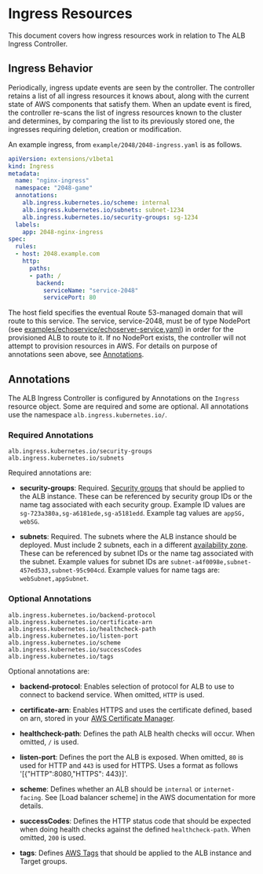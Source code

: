 # Ingress Resources

This document covers how ingress resources work in relation to The ALB Ingress Controller.

## Ingress Behavior

Periodically, ingress update events are seen by the controller. The controller retains a list of all ingress resources it knows about, along with the current state of AWS components that satisfy them. When an update event is fired, the controller re-scans the list of ingress resources known to the cluster and determines, by comparing the list to its previously stored one, the ingresses requiring deletion, creation or modification.

An example ingress, from `example/2048/2048-ingress.yaml` is as follows.

```yaml
apiVersion: extensions/v1beta1
kind: Ingress
metadata:
  name: "nginx-ingress"
  namespace: "2048-game"
  annotations:
    alb.ingress.kubernetes.io/scheme: internal
    alb.ingress.kubernetes.io/subnets: subnet-1234
    alb.ingress.kubernetes.io/security-groups: sg-1234
  labels:
    app: 2048-nginx-ingress
spec:
  rules:
  - host: 2048.example.com
    http:
      paths:
      - path: /
        backend:
          serviceName: "service-2048"
          servicePort: 80
```

The host field specifies the eventual Route 53-managed domain that will route to this service. The service, service-2048, must be of type NodePort (see [examples/echoservice/echoserver-service.yaml](examples/echoservice/echoserver-service.yaml)) in order for the provisioned ALB to route to it. If no NodePort exists, the controller will not attempt to provision resources in AWS. For details on purpose of annotations seen above, see [Annotations](#annotations).

## Annotations

The ALB Ingress Controller is configured by Annotations on the `Ingress` resource object. Some are required and some are optional. All annotations use the namespace `alb.ingress.kubernetes.io/`.

### Required Annotations

```
alb.ingress.kubernetes.io/security-groups
alb.ingress.kubernetes.io/subnets
```

Required annotations are:

- **security-groups**: Required. [Security groups](http://docs.aws.amazon.com/AmazonVPC/latest/UserGuide/VPC_SecurityGroups.html) that should be applied to the ALB instance. These can be referenced by security group IDs or the name tag associated with each security group. Example ID values are `sg-723a380a,sg-a6181ede,sg-a5181edd`. Example tag values are `appSG, webSG`.

- **subnets**: Required. The subnets where the ALB instance should be deployed. Must include 2 subnets, each in a different [availability zone](http://docs.aws.amazon.com/AWSEC2/latest/UserGuide/using-regions-availability-zones.html). These can be referenced by subnet IDs or the name tag associated with the subnet.  Example values for subnet IDs are `subnet-a4f0098e,subnet-457ed533,subnet-95c904cd`. Example values for name tags are: `webSubnet,appSubnet`.

### Optional Annotations

```
alb.ingress.kubernetes.io/backend-protocol
alb.ingress.kubernetes.io/certificate-arn
alb.ingress.kubernetes.io/healthcheck-path
alb.ingress.kubernetes.io/listen-port
alb.ingress.kubernetes.io/scheme
alb.ingress.kubernetes.io/successCodes
alb.ingress.kubernetes.io/tags
```

Optional annotations are:

- **backend-protocol**: Enables selection of protocol for ALB to use to connect to backend service. When omitted, `HTTP` is used.

- **certificate-arn**: Enables HTTPS and uses the certificate defined, based on arn, stored in your [AWS Certificate Manager](https://aws.amazon.com/certificate-manager).

- **healthcheck-path**: Defines the path ALB health checks will occur. When omitted, `/` is used.

- **listen-port**: Defines the port the ALB is exposed. When omitted, `80` is used for HTTP and `443` is used for HTTPS. Uses a format as follows '[{"HTTP":8080,"HTTPS": 443}]'.

- **scheme**: Defines whether an ALB should be `internal` or `internet-facing`. See [Load balancer scheme] in the AWS documentation for more details.

- **successCodes**: Defines the HTTP status code that should be expected when doing health checks against the defined `healthcheck-path`. When omitted, `200` is used.

- **tags**: Defines [AWS Tags](http://docs.aws.amazon.com/AWSEC2/latest/UserGuide/Using_Tags.html) that should be applied to the ALB instance and Target groups.
